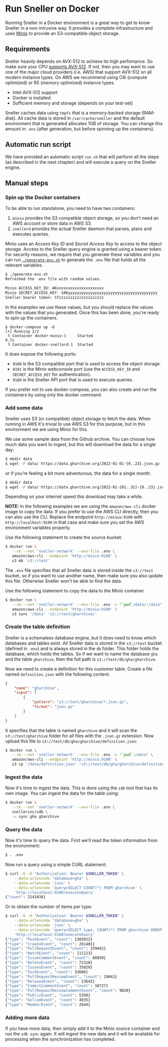 # Run Sneller on Docker
Running Sneller in a Docker environment is a great way to get to know Sneller in a non-intrusive way. It provides a complete infrastructure and uses [Minio](https://min.io/) to provide an S3-compatible object storage.

## Requirements
Sneller heavily depends on AVX-512 to achieve its high perfomance. So make sure your CPU [supports AVX-512](https://en.wikipedia.org/wiki/AVX-512#CPUs_with_AVX-512). If not, then you may want to use one of the major cloud providers (i.e. AWS) that support AVX-512 on all modern instance types. On AWS we recommend using C6i (compute optimized) or R5 (memory optimized) instance types.

 * Intel AVX-512 support
 * Docker is installed
 * Sufficient memory and storage (depends on your test-set)

Sneller caches data using `tmpfs` that is a memory-backed storage (RAM-disk). All cache data is stored in `/var/cache/sneller` and the default environment that is generated allocates 1GB of storage. You can change this amount in `.env` (after generation, but before spinning up the containers).
 
## Automatic run script
We have provided an automatic script `run.sh` that will perform all the steps (as described in the next chapter) and will execute a query on the Sneller engine.

## Manual steps

### Spin up the Docker containers
To be able to run standalone, you need to have two containers:

 1. `minio` provides the S3 compatible object storage, so you don't need an AWS account or store data in AWS S3.
 1. `snellerd` provides the actual Sneller daemon that parses, plans and executes queries.

Minio uses an *Access Key ID* and *Secret Access Key* to access to the object storage. Access to the Sneller query engine is granted using a bearer token. For security reasons, we require that you generate these variables and you can run [`./generate-env.sh`](generate-env.sh) to generate the `.env` file that holds all the relevant variables.
```sh
$ ./generate-env.sh 
Refreshed the .env file with random values.

Minio ACCESS_KEY_ID: AKxxxxxxxxxxxxxxxxxxxxx
Minio SECRET_ACCESS_KEY: SAKyyyyyyyyyyyyyyyyyyyyyyyyyyyyyyyyyyyyyyyy
Sneller bearer token: STzzzzzzzzzzzzzzzzzzzz
```
In the examples we use these values, but you should replace the values with the values that you generated. Once this has been done, you're ready to spin up the containers.
```
$ docker-compose up -d
[+] Running 2/2
 ⠿ Container docker-minio-1     Started                                                                                                                                 0.7s
 ⠿ Container docker-snellerd-1  Started
```
It does expose the following ports:

 * `9100` is the S3 compatible port that is used to access the object storage.
 * `9101` is the Minio webconsole port (use the `ACCESS_KEY_ID` and `SECRET_ACCESS_KEY` for authentication).
 * `9180` is the Sneller API port that is used to execute queries.

If you prefer not to use docker-compose, you can also create and run the containers by using only the docker command.

### Add some data
Sneller uses S3 (or compatible) object storage to fetch the data. When running in AWS it's trivial to use AWS S3 for this purpose, but in this environment we are using Minio for this.

We use some sample data from the Github archive. You can choose how much data you want to ingest, but this will download the data for a single day:
```sh
$ mkdir data
$ wget -P data/ https://data.gharchive.org/2022-01-01-{0..23}.json.gz
```
or if you're feeling a bit more adventurous, the data for a single month:
```sh
$ mkdir data
$ wget -P data/ https://data.gharchive.org/2022-01-{01..31}-{0..23}.json.gz
```
Depending on your internet speed this download may take a while.

**NOTE:** In the following examples we are using the `amazon/aws-cli` docker image to copy the data. If you prefer to use the AWS CLI directly, then you can also use the CLI. Replace the endpoint `http://minio:9100` with `http://localhost:9100` in that case and make sure you set the AWS environment variables properly.

Use the following statement to create the source bucket:
```sh
$ docker run \
   --rm --net 'sneller-network' --env-file .env \
   amazon/aws-cli --endpoint 'http://minio:9100' \
   s3 mb 's3://test'
```
The `.env` file specifies that all Sneller data is stored inside the `s3://test` bucket, so if you want to use another name, then make sure you also update this file. Otherwise Sneller won't be able to find the data.

Use the following statement to copy the data to the Minio container.
```sh
$ docker run \
   --rm --net 'sneller-network' --env-file .env -v "`pwd`/data/:/data" \
   amazon/aws-cli --endpoint 'http://minio:9100' \
   s3 sync '/data' 's3://test/gharchive/'
```
### Create the table definition
Sneller is a schemaless database engine, but it does need to know which databases and tables exist. All Sneller data is stored in the `s3://test` bucket (defined in `.env`) and is always stored in the `db` folder. This folder holds the database, which holds the tables. So if we want to name the database `gha` and the table `gharchive`, then the full path is `s3://test/db/gha/gharchive`.

Now we need to create a definition for this customer table. Create a file named `definition.json` with the following content:
```json
{
    "name": "gharchive",
    "input": [
        {
            "pattern": "s3://test/gharchive/*.json.gz",
            "format": "json.gz"
        }
    ]
}
```
It specifies that the table is named `gharchive` and it will scan the `s3://test/gharchive` folder for all files with the `.json.gz` extension. Now upload this file to `s3://test/db/gha/gharchive/definition.json`:
```sh
$ docker run \
   --rm --net 'sneller-network' --env-file .env -v "`pwd`:/data" \
   amazon/aws-cli --endpoint 'http://minio:9100' \
   s3 cp '/data/definition.json' 's3://test/db/gha/gharchive/definition.json'
```
### Ingest the data
Now it's time to ingest the data. This is done using the `sdb` tool that has its own image. You can ingest the data for the table using:
```sh
$ docker run \
   --rm --net 'sneller-network' --env-file .env \
   snellerinc/sdb \
   -v sync gha gharchive
```

### Query the data
Now it's time to query the data. First we'll read the token information from the environment:
```sh
$ . .env
```
Now run a query using a simple CURL statement:
```sh
$ curl -G -H "Authorization: Bearer $SNELLER_TOKEN" \
    --data-urlencode "database=gha" \
    --data-urlencode 'json' \
    --data-urlencode 'query=SELECT COUNT(*) FROM gharchive' \
    'http://localhost:9180/executeQuery'
{"count": 2141038}
```
Or to obtain the number of items per type:
```sh
$ curl -G -H "Authorization: Bearer $SNELLER_TOKEN" \
    --data-urlencode "database=gha" \
    --data-urlencode 'json' \
    --data-urlencode 'query=SELECT type, COUNT(*) FROM gharchive GROUP BY type ORDER BY COUNT(*) DESC' \
    'http://localhost:9180/executeQuery'
{"type": "PushEvent", "count": 1303922}
{"type": "CreateEvent", "count": 261401}
{"type": "PullRequestEvent", "count": 159442}
{"type": "WatchEvent", "count": 111123}
{"type": "IssueCommentEvent", "count": 88850}
{"type": "DeleteEvent", "count": 72318}
{"type": "IssuesEvent", "count": 35029}
{"type": "ForkEvent", "count": 33686}
{"type": "PullRequestReviewEvent", "count": 29841}
{"type": "ReleaseEvent", "count": 13642}
{"type": "CommitCommentEvent", "count": 10727}
{"type": "PullRequestReviewCommentEvent", "count": 9020}
{"type": "PublicEvent", "count": 5358}
{"type": "GollumEvent", "count": 4035}
{"type": "MemberEvent", "count": 2644}
```

### Adding more data
If you have more data, then simply add it to the Minio source container and run the `sdb sync` again. It will ingest the new data and it will be available for processing when the synchronization has completed.
